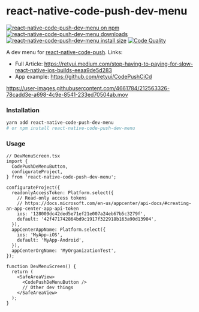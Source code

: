 # react-native-code-push-dev-menu


[![react-native-code-push-dev-menu on npm](https://badgen.net/npm/v/react-native-code-push-dev-menu)](https://www.npmjs.com/package/react-native-code-push-dev-menu)
[![react-native-code-push-dev-menu downloads](https://badgen.net/npm/dm/react-native-code-push-dev-menu)](https://www.npmtrends.com/react-native-code-push-dev-menu)
[![react-native-code-push-dev-menu install size](https://packagephobia.com/badge?p=react-native-code-push-dev-menu)](https://packagephobia.com/result?p=react-native-code-push-dev-menu)
[![Code Quality](https://github.com/retyui/react-native-code-push-dev-menu/actions/workflows/code_quality.yml/badge.svg)](https://github.com/retyui/react-native-code-push-dev-menu/actions/workflows/code_quality.yml)


A dev menu for [react-native-code-push](https://github.com/microsoft/react-native-code-push). Links:

- Full Article: https://retyui.medium.com/stop-having-to-paying-for-slow-react-native-ios-builds-eeaa9de5d283
- App example: https://github.com/retyui/CodePushCiCd





https://user-images.githubusercontent.com/4661784/212563326-78cadd3e-a698-4c9e-8541-233ed70504ab.mov


### Installation

```bash
yarn add react-native-code-push-dev-menu
# or npm install react-native-code-push-dev-menu
```

### Usage

```tsx
// DevMenuScreen.tsx
import {
  CodePushDeMenuButton,
  configurateProject,
} from 'react-native-code-push-dev-menu';

configurateProject({
  readonlyAccessToken: Platform.select({
    // Read-only access tokens 
    // https://docs.microsoft.com/en-us/appcenter/api-docs/#creating-an-app-center-app-api-token
    ios: '128009dc42ded5e71ef21e007a24eb67b5c3279f',
    default: '42f471742864bd9c1917f322918b163a90d13904',
  }),
  appCenterAppName: Platform.select({
    ios: 'MyApp-iOS',
    default: 'MyApp-Android',
  }),
  appCenterOrgName: 'MyOrganizationTest',
});

function DevMenuScreen() {
  return (
    <SafeAreaView>
      <CodePushDeMenuButton />
      // Other dev things
    </SafeAreaView>
  );
}
```


